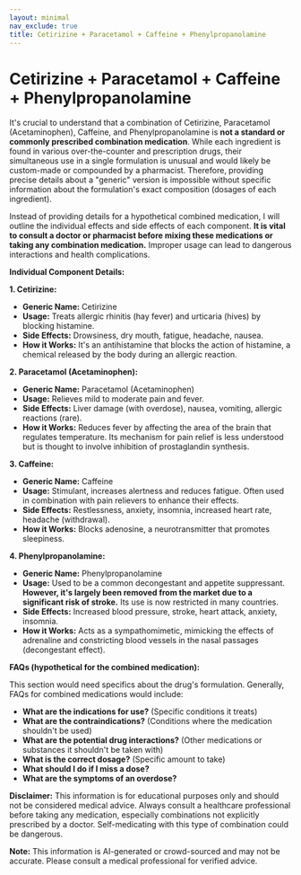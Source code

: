 ```yaml
---
layout: minimal
nav_exclude: true
title: Cetirizine + Paracetamol + Caffeine + Phenylpropanolamine
---
```


# Cetirizine + Paracetamol + Caffeine + Phenylpropanolamine

It's crucial to understand that a combination of Cetirizine, Paracetamol (Acetaminophen), Caffeine, and Phenylpropanolamine is **not a standard or commonly prescribed combination medication**.  While each ingredient is found in various over-the-counter and prescription drugs, their simultaneous use in a single formulation is unusual and would likely be custom-made or compounded by a pharmacist. Therefore, providing precise details about a "generic" version is impossible without specific information about the formulation's exact composition (dosages of each ingredient).

Instead of providing details for a hypothetical combined medication, I will outline the individual effects and side effects of each component.  **It is vital to consult a doctor or pharmacist before mixing these medications or taking any combination medication.**  Improper usage can lead to dangerous interactions and health complications.


**Individual Component Details:**

**1. Cetirizine:**

* **Generic Name:** Cetirizine
* **Usage:**  Treats allergic rhinitis (hay fever) and urticaria (hives) by blocking histamine.
* **Side Effects:** Drowsiness, dry mouth, fatigue, headache, nausea.
* **How it Works:**  It's an antihistamine that blocks the action of histamine, a chemical released by the body during an allergic reaction.

**2. Paracetamol (Acetaminophen):**

* **Generic Name:** Paracetamol (Acetaminophen)
* **Usage:** Relieves mild to moderate pain and fever.
* **Side Effects:** Liver damage (with overdose), nausea, vomiting, allergic reactions (rare).
* **How it Works:**  Reduces fever by affecting the area of the brain that regulates temperature.  Its mechanism for pain relief is less understood but is thought to involve inhibition of prostaglandin synthesis.

**3. Caffeine:**

* **Generic Name:** Caffeine
* **Usage:**  Stimulant, increases alertness and reduces fatigue.  Often used in combination with pain relievers to enhance their effects.
* **Side Effects:** Restlessness, anxiety, insomnia, increased heart rate, headache (withdrawal).
* **How it Works:** Blocks adenosine, a neurotransmitter that promotes sleepiness.

**4. Phenylpropanolamine:**

* **Generic Name:** Phenylpropanolamine
* **Usage:**  Used to be a common decongestant and appetite suppressant.  **However, it's largely been removed from the market due to a significant risk of stroke.** Its use is now restricted in many countries.
* **Side Effects:** Increased blood pressure, stroke, heart attack, anxiety, insomnia.
* **How it Works:**  Acts as a sympathomimetic, mimicking the effects of adrenaline and constricting blood vessels in the nasal passages (decongestant effect).


**FAQs (hypothetical for the combined medication):**

This section would need specifics about the drug's formulation.  Generally, FAQs for combined medications would include:

* **What are the indications for use?** (Specific conditions it treats)
* **What are the contraindications?** (Conditions where the medication shouldn't be used)
* **What are the potential drug interactions?** (Other medications or substances it shouldn't be taken with)
* **What is the correct dosage?** (Specific amount to take)
* **What should I do if I miss a dose?**
* **What are the symptoms of an overdose?**


**Disclaimer:** This information is for educational purposes only and should not be considered medical advice.  Always consult a healthcare professional before taking any medication, especially combinations not explicitly prescribed by a doctor.  Self-medicating with this type of combination could be dangerous.


**Note:** This information is AI-generated or crowd-sourced and may not be accurate. Please consult a medical professional for verified advice.